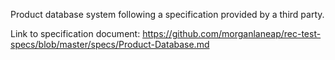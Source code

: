 Product database system following a specification provided by a third party.

Link to specification document:
https://github.com/morganlaneap/rec-test-specs/blob/master/specs/Product-Database.md
